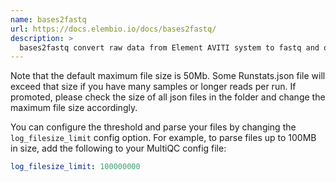 ```yaml
---
name: bases2fastq
url: https://docs.elembio.io/docs/bases2fastq/
description: >
  bases2fastq convert raw data from Element AVITI system to fastq and output sequencing run statistics
---
```


Note that the default maximum file size is 50Mb. Some Runstats.json file will exceed that size if you have many samples or longer reads per run. If promoted, please check the size of all json files in the folder and change the maximum file size accordingly.

You can configure the threshold and parse your files by changing the
`log_filesize_limit` config option. For example, to parse files up to 100MB in
size, add the following to your MultiQC config file:

```yaml
log_filesize_limit: 100000000
```
